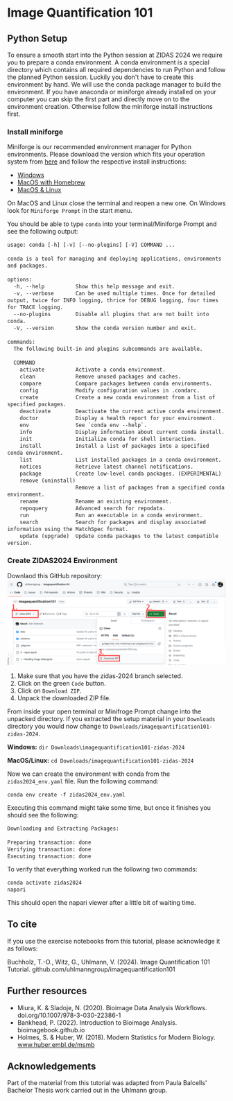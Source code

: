 # Image Quantification 101

## Python Setup

To ensure a smooth start into the Python session at ZIDAS 2024 we require you to prepare a conda environment. A conda environment is a special directory which contains all required dependencies to run Python and follow the planned Python session. Luckily you don't have to create this environment by hand. We will use the conda package manager to build the environment. If you have anaconda or miniforge already installed on your computer you can skip the first part and directly move on to the environment creation. Otherwise follow the miniforge install instructions first.

### Install miniforge
Miniforge is our recommended environment manager for Python environments. Please download the version which fits your operation system from [here](https://github.com/conda-forge/miniforge?tab=readme-ov-file#download) and follow the respective install instructions:
* [Windows](https://github.com/conda-forge/miniforge?tab=readme-ov-file#windows)
* [MacOS with Homebrew](https://github.com/conda-forge/miniforge?tab=readme-ov-file#homebrew)
* [MacOS & Linux](https://github.com/conda-forge/miniforge?tab=readme-ov-file#windows)

On MacOS and Linux close the terminal and reopen a new one. On Windows look for `Miniforge Prompt` in the start menu. 

You should be able to type `conda` into your terminal/Miniforge Prompt and see the following output:
```
usage: conda [-h] [-v] [--no-plugins] [-V] COMMAND ...

conda is a tool for managing and deploying applications, environments and packages.

options:
  -h, --help          Show this help message and exit.
  -v, --verbose       Can be used multiple times. Once for detailed output, twice for INFO logging, thrice for DEBUG logging, four times for TRACE logging.
  --no-plugins        Disable all plugins that are not built into conda.
  -V, --version       Show the conda version number and exit.

commands:
  The following built-in and plugins subcommands are available.

  COMMAND
    activate          Activate a conda environment.
    clean             Remove unused packages and caches.
    compare           Compare packages between conda environments.
    config            Modify configuration values in .condarc.
    create            Create a new conda environment from a list of specified packages.
    deactivate        Deactivate the current active conda environment.
    doctor            Display a health report for your environment.
    env               See `conda env --help`.
    info              Display information about current conda install.
    init              Initialize conda for shell interaction.
    install           Install a list of packages into a specified conda environment.
    list              List installed packages in a conda environment.
    notices           Retrieve latest channel notifications.
    package           Create low-level conda packages. (EXPERIMENTAL)
    remove (uninstall)
                      Remove a list of packages from a specified conda environment.
    rename            Rename an existing environment.
    repoquery         Advanced search for repodata.
    run               Run an executable in a conda environment.
    search            Search for packages and display associated information using the MatchSpec format.
    update (upgrade)  Update conda packages to the latest compatible version.

```

### Create ZIDAS2024 Environment
Downlaod this GitHub repository:
![download_zip](./git-download-zip.png)
1. Make sure that you have the zidas-2024 branch selected.
2. Click on the green `Code` button.
3. Click on `Download ZIP`.
4. Unpack the downloaded ZIP file.

From inside your open terminal or Minifroge Prompt change into the unpacked directory. If you extracted the setup material in your `Downloads` directory you would now change to `Downloads/imagequantification101-zidas-2024`.

__Windows:__ `dir Downloads\imagequantification101-zidas-2024`

__MacOS/Linux:__ `cd Downloads/imagequantification101-zidas-2024`

Now we can create the environment with conda from the `zidas2024_env.yaml` file. Run the following command:
```commandline
conda env create -f zidas2024_env.yaml
```

Executing this command might take some time, but once it finishes you should see the following:
```
Downloading and Extracting Packages:

Preparing transaction: done
Verifying transaction: done
Executing transaction: done
```

To verify that everything worked run the following two commands:
```
conda activate zidas2024
napari
```

This should open the napari viewer after a little bit of waiting time. 

## To cite
If you use the exercise notebooks from this tutorial, please acknowledge it as follows:

Buchholz, T.-O., Witz, G., Uhlmann, V. (2024). Image Quantification 101 Tutorial. github.com/uhlmanngroup/imagequantification101

## Further resources
* Miura, K. & Sladoje, N. (2020). Bioimage Data Analysis Workflows. doi.org/10.1007/978-3-030-22386-1
* Bankhead, P. (2022). Introduction to Bioimage Analysis. bioimagebook.github.io
* Holmes, S. & Huber, W. (2018). Modern Statistics for Modern Biology. www.huber.embl.de/msmb

## Acknowledgements
Part of the material from this tutorial was adapted from Paula Balcells' Bachelor Thesis work carried out in the Uhlmann group.
